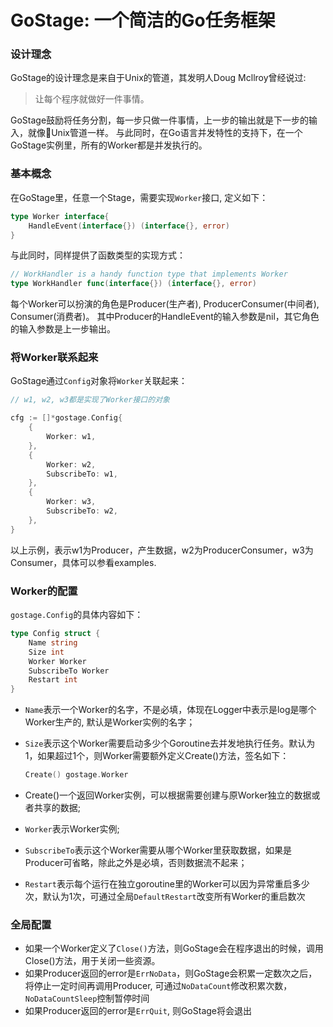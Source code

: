 # GoStage: 一个简洁的Go任务框架

### 设计理念

GoStage的设计理念是来自于Unix的管道，其发明人Doug Mcllroy曾经说过:
> 让每个程序就做好一件事情。

GoStage鼓励将任务分割，每一步只做一件事情，上一步的输出就是下一步的输入，就像Unix管道一样。
与此同时，在Go语言并发特性的支持下，在一个GoStage实例里，所有的Worker都是并发执行的。

### 基本概念

在GoStage里，任意一个Stage，需要实现```Worker```接口, 定义如下：

```go
type Worker interface{
    HandleEvent(interface{}) (interface{}, error)
}
```

与此同时，同样提供了函数类型的实现方式：

```go
// WorkHandler is a handy function type that implements Worker
type WorkHandler func(interface{}) (interface{}, error)
```

每个Worker可以扮演的角色是Producer(生产者), ProducerConsumer(中间者), Consumer(消费者)。
其中Producer的HandleEvent的输入参数是nil，其它角色的输入参数是上一步输出。

### 将Worker联系起来
GoStage通过```Config```对象将```Worker```关联起来：

```go
// w1, w2, w3都是实现了Worker接口的对象

cfg := []*gostage.Config{
    {
        Worker: w1,
    },
    {
        Worker: w2,
        SubscribeTo: w1,
    },
    {
        Worker: w3,
        SubscribeTo: w2,
    },
}
```

以上示例，表示w1为Producer，产生数据，w2为ProducerConsumer，w3为Consumer，具体可以参看examples.


### Worker的配置

```gostage.Config```的具体内容如下：

```go
type Config struct {
    Name string
	Size int
	Worker Worker
	SubscribeTo Worker
	Restart int
}
```

 * ```Name```表示一个Worker的名字，不是必填，体现在Logger中表示是log是哪个Worker生产的, 默认是Worker实例的名字；
 * ```Size```表示这个Worker需要启动多少个Goroutine去并发地执行任务。默认为1，如果超过1个，则Worker需要额外定义Create()方法，签名如下：
    ```go
    Create() gostage.Worker
    ```
* Create()一个返回Worker实例，可以根据需要创建与原Worker独立的数据或者共享的数据;

* ```Worker```表示Worker实例;
* ```SubscribeTo```表示这个Worker需要从哪个Worker里获取数据，如果是Producer可省略，除此之外是必填，否则数据流不起来；
* ```Restart```表示每个运行在独立goroutine里的Worker可以因为异常重启多少次，默认为1次，可通过全局```DefaultRestart```改变所有Worker的重启数次


### 全局配置
* 如果一个Worker定义了```Close()```方法，则GoStage会在程序退出的时候，调用Close()方法，用于关闭一些资源。
* 如果Producer返回的error是```ErrNoData```，则GoStage会积累一定数次之后，将停止一定时间再调用Producer, 可通过```NoDataCount```修改积累次数，```NoDataCountSleep```控制暂停时间
* 如果Producer返回的error是```ErrQuit```, 则GoStage将会退出


